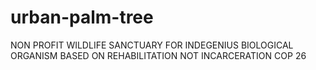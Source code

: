 # urban-palm-tree
NON PROFIT WILDLIFE SANCTUARY FOR INDEGENIUS BIOLOGICAL ORGANISM
BASED ON REHABILITATION NOT INCARCERATION 
COP 26
